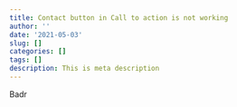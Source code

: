```yaml
---
title: Contact button in Call to action is not working
author: ''
date: '2021-05-03'
slug: []
categories: []
tags: []
description: This is meta description
---
```

Badr
